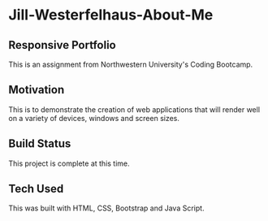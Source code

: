 # Jill-Westerfelhaus-About-Me

## Responsive Portfolio

This is an assignment from Northwestern University's Coding Bootcamp. 

## Motivation

This is to demonstrate the creation of web applications that will render well on a variety of devices, windows and screen sizes.

## Build Status

This project is complete at this time.

## Tech Used

This was built with HTML, CSS, Bootstrap and Java Script.







